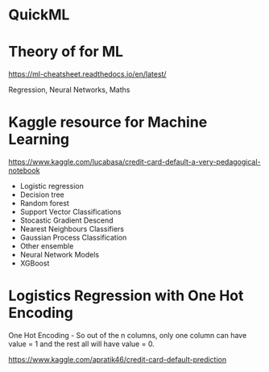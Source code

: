 # QuickML

# Theory of for ML

https://ml-cheatsheet.readthedocs.io/en/latest/

Regression, Neural Networks, Maths

# Kaggle resource for Machine Learning

https://www.kaggle.com/lucabasa/credit-card-default-a-very-pedagogical-notebook

* Logistic regression
* Decision tree
* Random forest
* Support Vector Classifications
* Stocastic Gradient Descend
* Nearest Neighbours Classifiers
* Gaussian Process Classification
* Other ensemble
* Neural Network Models
* XGBoost

# Logistics Regression with One Hot Encoding
One Hot Encoding - So out of the n columns, only one column can have value = 1 and the rest all will have value = 0.

https://www.kaggle.com/apratik46/credit-card-default-prediction



